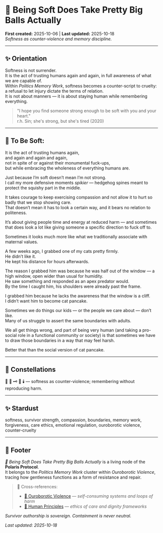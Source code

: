 # 🪷 Being Soft Does Take Pretty Big Balls Actually  
**First created:** 2025-10-06  |  **Last updated:** 2025-10-18  
*Softness as counter-violence and memory discipline.*  

---

## ✨ Orientation  
Softness is not surrender.  
It is the act of trusting humans again and again, in full awareness of what we are capable of.  
Within *Politics Memory Work*, softness becomes a counter-script to cruelty: a refusal to let injury dictate the terms of relation.  
It is not about manners — it is about staying human while remembering everything.  

> "I hope you find someone strong enough to be soft with you and your heart."  
> r.h. Sin; she's strong, but she's tired (2020)  

---

## 🪬 To Be Soft:  

It is the act of trusting humans again,  
and again and again and again,  
not in spite of or against their monumental fuck-ups,  
but while embracing the wholeness of everything humans are.  

Just because I’m soft doesn’t mean I’m not strong.  
I call my more defensive moments *spikier* — hedgehog spines meant to protect the squishy part in the middle.  

It takes courage to keep exercising compassion and not allow it to hurt so badly that we stop showing care.  
That doesn’t mean it has to look a certain way, and it bears no relation to politeness.  

It’s about giving people time and energy at reduced harm — and sometimes that does look a lot like giving someone a specific direction to fuck off to.  

Sometimes it looks much more like what we traditionally associate with maternal values.  

A few weeks ago, I grabbed one of my cats pretty firmly.  
He didn’t like it.  
He kept his distance for hours afterwards.  

The reason I grabbed him was because he was half out of the window — a high window, open wider than usual for humidity.  
He saw something and responded as an apex predator would.  
By the time I caught him, his shoulders were already past the frame.  

I grabbed him because he lacks the awareness that the window is a cliff.  
I didn’t want him to become cat pancake.  

Sometimes we do things our kids — or the people we care about — don’t like.  
Many of us struggle to assert the same boundaries with adults.  

We all get things wrong, and part of being very human (and taking a pro-social role in a functional community or society) is that sometimes we have to draw those boundaries in a way that may feel harsh.  

Better that than the social version of cat pancake.  

---

## 🌌 Constellations  
🪷 🐍 🗝️ 🧿 🕯️ — softness as counter-violence; remembering without reproducing harm.  

---

## ✨ Stardust  
softness, survivor strength, compassion, boundaries, memory work, forgiveness, care ethics, emotional regulation, ouroborotic violence, counter-cruelty  

---

## 🏮 Footer  
*🪷 Being Soft Does Take Pretty Big Balls Actually* is a living node of the **Polaris Protocol**.  
It belongs to the *Politics Memory Work* cluster within *Ouroborotic Violence*, tracing how gentleness functions as a form of resistance and repair.  

> 📡 Cross-references:
> 
> - [🐍 Ouroborotic Violence](../README.md) — *self-consuming systems and loops of harm*  
> - [🌱 Human Principles](../../🫀_Our_Hearts_Our_Minds/🌱_Human_Principles/README.md) — *ethics of care and dignity frameworks*  

*Survivor authorship is sovereign. Containment is never neutral.*  

_Last updated: 2025-10-18_
